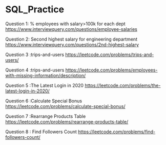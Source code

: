 # SQL_Practice
Question 1: % employees with salary>100k for each dept
 https://www.interviewquery.com/questions/employee-salaries

Question 2: Second highest salary for engineering department
https://www.interviewquery.com/questions/2nd-highest-salary

Question 3 :trips-and-users
https://leetcode.com/problems/trips-and-users/

Question 4 :trips-and-users
https://leetcode.com/problems/employees-with-missing-information/description/

Question 5 :The Latest Login in 2020
https://leetcode.com/problems/the-latest-login-in-2020/

Question 6 :Calculate Special Bonus
https://leetcode.com/problems/calculate-special-bonus/

Question 7 :Rearrange Products Table
https://leetcode.com/problems/rearrange-products-table/

Question 8 : Find Followers Count
https://leetcode.com/problems/find-followers-count/
